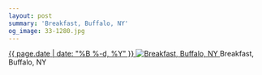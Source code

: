 ```yaml
---
layout: post
summary: 'Breakfast, Buffalo, NY'
og_image: 33-1280.jpg
---
```


<p>
 <time>
  <a href="/33">
   {{ page.date | date: "%B %-d, %Y" }}
  </a>
 </time>
 <a href="/33">
  <img alt="Breakfast, Buffalo, NY" sizes="(min-width: 700px) 50vw, calc(100vw - 2rem)" src="{{ site.assets_url }}/33-640.jpg" srcset="{{ site.assets_url }}/33-1280.jpg 1280w, {{ site.assets_url }}/33-960.jpg 960w, {{ site.assets_url }}/33-640.jpg 640w, {{ site.assets_url }}/33-320.jpg 320w"/>
 </a>
 <span>
  Breakfast, Buffalo, NY
 </span>
</p>
